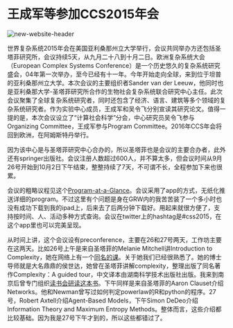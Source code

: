

# 王成军等参加CCS2015年会

![new-website-header](:8089/wp-content/uploads/2015/09/new-website-header.jpg)

世界复杂系统2015年会在美国亚利桑那州立大学举行，会议共同举办方还包括圣塔菲研究所，会议持续5天，从九月二十八到十月二日。欧洲复杂系统大会（European Complex Systems Conference）是一个历史悠久的复杂系统研究盛会，04年第一次举办，至今已经有十一年。今年开始走向全球，来到位于坦普的亚利桑那州立大学。本次会议的主要组织者Sander van der Leeuw，他同时也是亚利桑那大学-圣塔菲研究所合作的生物社会复杂系统联合研究中心主任。此次会议聚集了全球复杂系统研究者，同时还包含了经济、语言、建筑等多个领域的复杂系统研究者。作为实验中心成员，王成军和吴令飞分别宣读其研究论文。值得一提的是，本次会议设立了“计算社会科学”分会，中心研究员吴令飞参与Organizing Committee，王成军参与Program Committee。2016年CCS年会将回到欧洲，在阿姆斯特丹举行。

因为该中心是与圣塔菲研究中心合办的，所以圣塔菲也是会议的主要合办者，此外还有springer出版社。会议注册人数超过600人，并不算太多，但会议时间从9月26号开始到10月2日下午结束，整整持续了7天，不可谓不长，全程参加下来也很累。

会议的粗略议程见这个[Program-at-a-Glance](http://www.ccs2015.org/program-at-a-glance/)。会议采用了app的方式，无纸化推送详细的program。不过这里有个问题是身在GRW内的我苦苦装了一个多小时也没有成功下载到我的ipad上，后来去了后两分钟下载好。用起来就很方便了，支持按时间、人、活动多种方式查询。会议在twitter上的hashtag是#css2015，在这个app里也可以完美呈现。

从时间上讲，这个会议设有preconference，主要在26和27号两天，工作坊主要在这两天。比如26号上午是来自圣塔菲的Melanie Mitchell讲Introduction to Complexity，她在网络上有一个[同名的课](http://www.complexityexplorer.org/online-courses/19-introduction-to-complexity-fall-2014/materials)。关于她我们已经很熟悉了。她的博士导师就是大名鼎鼎的侯世达，她曾在圣塔菲讲解complexity，整理出版了同名著作Complexity：A guided tour，中文译本由湖南科学技术出版社出版。我来到南京后曾专门组织[读书会研读这本书](http://computational-communication.com/post/guan-yu-wo-men/2014-12-16-reading-club)。下午同样是来自圣塔菲的Aaron Clauset介绍Networks。他和Newman曾写过如何判定powerlaw的R和python的程序。27号，Robert Axtell介绍Agent-Based Models，下午Simon DeDeo介绍Information Theory and Maximum Entropy Methods。整体而言，这些介绍都比较基础。因为我是27号下午才到的，所以这些都错过了。
